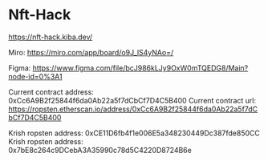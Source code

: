 # Nft-Hack

https://nft-hack.kiba.dev/

Miro: https://miro.com/app/board/o9J_lS4yNAo=/

Figma: https://www.figma.com/file/bcJ986kLJy9OxW0mTQEDG8/Main?node-id=0%3A1

Current contract address: 0xCc6A9B2f25844f6da0Ab22a5f7dCbCf7D4C5B400
Current contract url: https://ropsten.etherscan.io/address/0xCc6A9B2f25844f6da0Ab22a5f7dCbCf7D4C5B400

Krish ropsten address: 0xCE11D6fb4f1e006E5a348230449Dc387fde850CC
Krish ropsten address: 0x7bE8c264c9DCebA3A35990c78d5C4220D8724B6e
